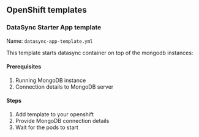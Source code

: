 ## OpenShift templates

### DataSync Starter App template

Name: `datasync-app-template.yml`

This template starts datasync container on top of the mongodb instances:

#### Prerequisites

1. Running MongoDB instance 
2. Connection details to MongoDB server

#### Steps

1. Add template to your openshift 
2. Provide MongoDB connection details
3. Wait for the pods to start